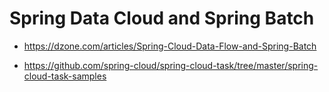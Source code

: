# Spring Data Cloud and Spring Batch

- https://dzone.com/articles/Spring-Cloud-Data-Flow-and-Spring-Batch

- https://github.com/spring-cloud/spring-cloud-task/tree/master/spring-cloud-task-samples
